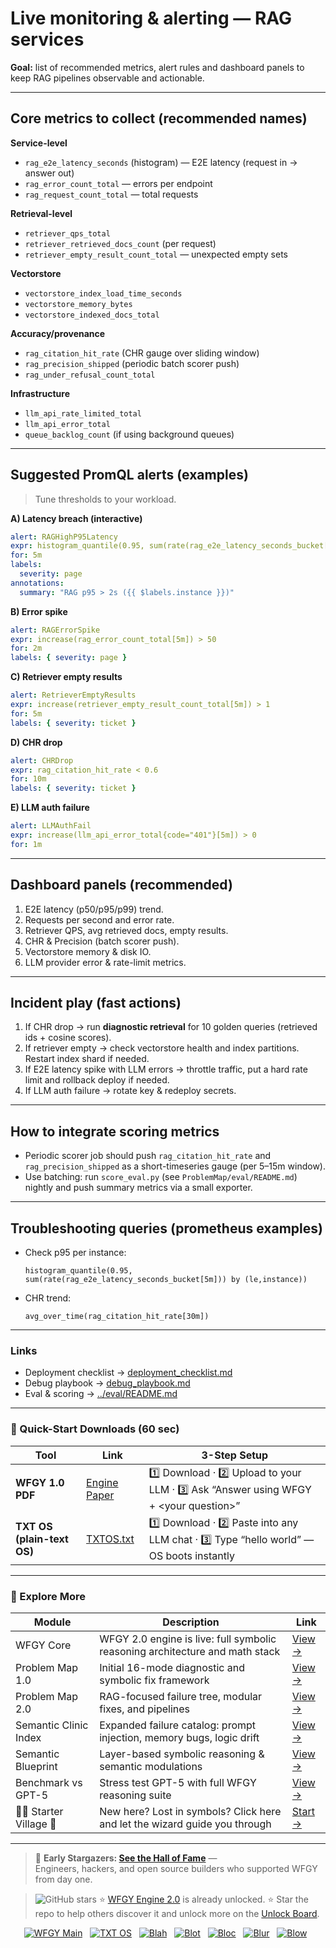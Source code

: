 # Live monitoring & alerting — RAG services

**Goal:** list of recommended metrics, alert rules and dashboard panels to keep RAG pipelines observable and actionable.

---

## Core metrics to collect (recommended names)

**Service-level**
- `rag_e2e_latency_seconds` (histogram) — E2E latency (request in → answer out)  
- `rag_error_count_total` — errors per endpoint  
- `rag_request_count_total` — total requests

**Retrieval-level**
- `retriever_qps_total`  
- `retriever_retrieved_docs_count` (per request)  
- `retriever_empty_result_count_total` — unexpected empty sets

**Vectorstore**
- `vectorstore_index_load_time_seconds`  
- `vectorstore_memory_bytes`  
- `vectorstore_indexed_docs_total`

**Accuracy/provenance**
- `rag_citation_hit_rate` (CHR gauge over sliding window)  
- `rag_precision_shipped` (periodic batch scorer push)  
- `rag_under_refusal_count_total`

**Infrastructure**
- `llm_api_rate_limited_total`  
- `llm_api_error_total`  
- `queue_backlog_count` (if using background queues)

---

## Suggested PromQL alerts (examples)

> Tune thresholds to your workload.

**A) Latency breach (interactive)**
```yaml
alert: RAGHighP95Latency
expr: histogram_quantile(0.95, sum(rate(rag_e2e_latency_seconds_bucket[5m])) by (le,instance)) > 2
for: 5m
labels:
  severity: page
annotations:
  summary: "RAG p95 > 2s ({{ $labels.instance }})"
````

**B) Error spike**

```yaml
alert: RAGErrorSpike
expr: increase(rag_error_count_total[5m]) > 50
for: 2m
labels: { severity: page }
```

**C) Retriever empty results**

```yaml
alert: RetrieverEmptyResults
expr: increase(retriever_empty_result_count_total[5m]) > 1
for: 5m
labels: { severity: ticket }
```

**D) CHR drop**

```yaml
alert: CHRDrop
expr: rag_citation_hit_rate < 0.6
for: 10m
labels: { severity: ticket }
```

**E) LLM auth failure**

```yaml
alert: LLMAuthFail
expr: increase(llm_api_error_total{code="401"}[5m]) > 0
for: 1m
```

---

## Dashboard panels (recommended)

1. E2E latency (p50/p95/p99) trend.
2. Requests per second and error rate.
3. Retriever QPS, avg retrieved docs, empty results.
4. CHR & Precision (batch scorer push).
5. Vectorstore memory & disk IO.
6. LLM provider error & rate-limit metrics.

---

## Incident play (fast actions)

1. If CHR drop → run **diagnostic retrieval** for 10 golden queries (retrieved ids + cosine scores).
2. If retriever empty → check vectorstore health and index partitions. Restart index shard if needed.
3. If E2E latency spike with LLM errors → throttle traffic, put a hard rate limit and rollback deploy if needed.
4. If LLM auth failure → rotate key & redeploy secrets.

---

## How to integrate scoring metrics

* Periodic scorer job should push `rag_citation_hit_rate` and `rag_precision_shipped` as a short-timeseries gauge (per 5–15m window).
* Use batching: run `score_eval.py` (see `ProblemMap/eval/README.md`) nightly and push summary metrics via a small exporter.

---

## Troubleshooting queries (prometheus examples)

* Check p95 per instance:

  ```promql
  histogram_quantile(0.95, sum(rate(rag_e2e_latency_seconds_bucket[5m])) by (le,instance))
  ```
* CHR trend:

  ```promql
  avg_over_time(rag_citation_hit_rate[30m])
  ```

---

### Links

* Deployment checklist → [deployment\_checklist.md](./deployment_checklist.md)
* Debug playbook → [debug\_playbook.md](./debug_playbook.md)
* Eval & scoring → [../eval/README.md](../eval/README.md)

---


### 🔗 Quick-Start Downloads (60 sec)

| Tool | Link | 3-Step Setup |
|------|------|--------------|
| **WFGY 1.0 PDF** | [Engine Paper](https://github.com/onestardao/WFGY/blob/main/I_am_not_lizardman/WFGY_All_Principles_Return_to_One_v1.0_PSBigBig_Public.pdf) | 1️⃣ Download · 2️⃣ Upload to your LLM · 3️⃣ Ask “Answer using WFGY + \<your question>” |
| **TXT OS (plain-text OS)** | [TXTOS.txt](https://github.com/onestardao/WFGY/blob/main/OS/TXTOS.txt) | 1️⃣ Download · 2️⃣ Paste into any LLM chat · 3️⃣ Type “hello world” — OS boots instantly |

---

### 🧭 Explore More

| Module                | Description                                              | Link     |
|-----------------------|----------------------------------------------------------|----------|
| WFGY Core             | WFGY 2.0 engine is live: full symbolic reasoning architecture and math stack | [View →](https://github.com/onestardao/WFGY/tree/main/core/README.md) |
| Problem Map 1.0       | Initial 16-mode diagnostic and symbolic fix framework    | [View →](https://github.com/onestardao/WFGY/tree/main/ProblemMap/README.md) |
| Problem Map 2.0       | RAG-focused failure tree, modular fixes, and pipelines   | [View →](https://github.com/onestardao/WFGY/blob/main/ProblemMap/rag-architecture-and-recovery.md) |
| Semantic Clinic Index | Expanded failure catalog: prompt injection, memory bugs, logic drift | [View →](https://github.com/onestardao/WFGY/blob/main/ProblemMap/SemanticClinicIndex.md) |
| Semantic Blueprint    | Layer-based symbolic reasoning & semantic modulations   | [View →](https://github.com/onestardao/WFGY/tree/main/SemanticBlueprint/README.md) |
| Benchmark vs GPT-5    | Stress test GPT-5 with full WFGY reasoning suite         | [View →](https://github.com/onestardao/WFGY/tree/main/benchmarks/benchmark-vs-gpt5/README.md) |
| 🧙‍♂️ Starter Village 🏡 | New here? Lost in symbols? Click here and let the wizard guide you through | [Start →](https://github.com/onestardao/WFGY/blob/main/StarterVillage/README.md) |

---

> 👑 **Early Stargazers: [See the Hall of Fame](https://github.com/onestardao/WFGY/tree/main/stargazers)** —  
> Engineers, hackers, and open source builders who supported WFGY from day one.

> <img src="https://img.shields.io/github/stars/onestardao/WFGY?style=social" alt="GitHub stars"> ⭐ [WFGY Engine 2.0](https://github.com/onestardao/WFGY/blob/main/core/README.md) is already unlocked. ⭐ Star the repo to help others discover it and unlock more on the [Unlock Board](https://github.com/onestardao/WFGY/blob/main/STAR_UNLOCKS.md).

<div align="center">

[![WFGY Main](https://img.shields.io/badge/WFGY-Main-red?style=flat-square)](https://github.com/onestardao/WFGY)
&nbsp;
[![TXT OS](https://img.shields.io/badge/TXT%20OS-Reasoning%20OS-orange?style=flat-square)](https://github.com/onestardao/WFGY/tree/main/OS)
&nbsp;
[![Blah](https://img.shields.io/badge/Blah-Semantic%20Embed-yellow?style=flat-square)](https://github.com/onestardao/WFGY/tree/main/OS/BlahBlahBlah)
&nbsp;
[![Blot](https://img.shields.io/badge/Blot-Persona%20Core-green?style=flat-square)](https://github.com/onestardao/WFGY/tree/main/OS/BlotBlotBlot)
&nbsp;
[![Bloc](https://img.shields.io/badge/Bloc-Reasoning%20Compiler-blue?style=flat-square)](https://github.com/onestardao/WFGY/tree/main/OS/BlocBlocBloc)
&nbsp;
[![Blur](https://img.shields.io/badge/Blur-Text2Image%20Engine-navy?style=flat-square)](https://github.com/onestardao/WFGY/tree/main/OS/BlurBlurBlur)
&nbsp;
[![Blow](https://img.shields.io/badge/Blow-Game%20Logic-purple?style=flat-square)](https://github.com/onestardao/WFGY/tree/main/OS/BlowBlowBlow)
&nbsp;
</div>


